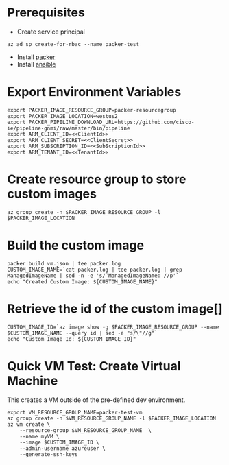 # Prerequisites
- Create service principal

```az ad sp create-for-rbac --name packer-test```

- Install [packer](https://www.packer.io/intro/getting-started/install.html)
- Install [ansible](https://docs.ansible.com/ansible/2.4/intro_installation.html)


# Export Environment Variables
```
export PACKER_IMAGE_RESOURCE_GROUP=packer-resourcegroup
export PACKER_IMAGE_LOCATION=westus2
export PACKER_PIPELINE_DOWNLOAD_URL=https://github.com/cisco-ie/pipeline-gnmi/raw/master/bin/pipeline
export ARM_CLIENT_ID=<<ClientId>>
export ARM_CLIENT_SECRET=<<ClientSecret>>
export ARM_SUBSCRIPTION_ID=<<SubScriptionId>>
export ARM_TENANT_ID=<<TenantId>>
```

# Create resource group to store custom images
```
az group create -n $PACKER_IMAGE_RESOURCE_GROUP -l $PACKER_IMAGE_LOCATION
```

# Build the custom image
```
packer build vm.json | tee packer.log
CUSTOM_IMAGE_NAME=`cat packer.log | tee packer.log | grep ManagedImageName | sed -n -e 's/^ManagedImageName: //p'`
echo "Created Custom Image: ${CUSTOM_IMAGE_NAME}"
```

# Retrieve the id of the custom image[]
```
CUSTOM_IMAGE_ID=`az image show -g $PACKER_IMAGE_RESOURCE_GROUP --name $CUSTOM_IMAGE_NAME --query id | sed -e "s/\"//g"`
echo "Custom Image Id: ${CUSTOM_IMAGE_ID}"
```

# Quick VM Test: Create Virtual Machine
This creates a VM outside of the pre-defined dev environment.
```
export VM_RESOURCE_GROUP_NAME=packer-test-vm
az group create -n $VM_RESOURCE_GROUP_NAME -l $PACKER_IMAGE_LOCATION
az vm create \
    --resource-group $VM_RESOURCE_GROUP_NAME  \
    --name myVM \
    --image $CUSTOM_IMAGE_ID \
    --admin-username azureuser \
    --generate-ssh-keys
```